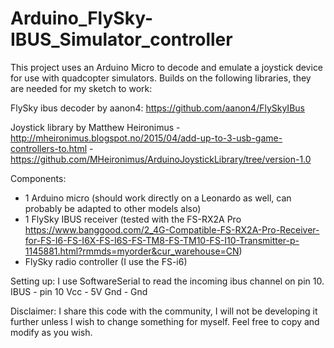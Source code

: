# Arduino_FlySky-IBUS_Simulator_controller
This project uses an Arduino Micro to decode and emulate a joystick device for use with quadcopter simulators. 
Builds on the following libraries, they are needed for my sketch to work:

FlySky ibus decoder by aanon4: https://github.com/aanon4/FlySkyIBus

Joystick library by Matthew Heironimus - http://mheironimus.blogspot.no/2015/04/add-up-to-3-usb-game-controllers-to.html - https://github.com/MHeironimus/ArduinoJoystickLibrary/tree/version-1.0


Components:
- 1 Arduino micro (should work directly on a Leonardo as well, can probably be adapted to other models also)
- 1 FlySky IBUS receiver (tested with the FS-RX2A Pro https://www.banggood.com/2_4G-Compatible-FS-RX2A-Pro-Receiver-for-FS-I6-FS-I6X-FS-I6S-FS-TM8-FS-TM10-FS-I10-Transmitter-p-1145881.html?rmmds=myorder&cur_warehouse=CN)
- FlySky radio controller (I use the FS-i6)

Setting up:
I use SoftwareSerial to read the incoming ibus channel on pin 10.
IBUS - pin 10
Vcc - 5V
Gnd - Gnd


Disclaimer: I share this code with the community, I will not be developing it further unless I wish to change something for myself. Feel free to copy and modify as you wish.
